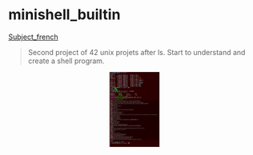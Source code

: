 # minishell_builtin

[Subject_french](subject_minishell.fr.pdf)

> Second project of 42 unix projets after ls.
> Start to understand and create a shell program.

<p align="center">
	<img width="20%" src="/sample.png">
</p>
